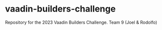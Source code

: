 # vaadin-builders-challenge
Repository for the 2023 Vaadin Builders Challenge. Team 9 (Joel &amp; Rodolfo)
